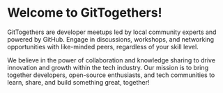 # Welcome to GitTogethers!

GitTogethers are developer meetups led by local community experts and powered by GitHub. Engage in discussions, workshops, and networking opportunities with like-minded peers, regardless of your skill level.

We believe in the power of collaboration and knowledge sharing to drive innovation and growth within the tech industry. Our mission is to bring together developers, open-source enthusiasts, and tech communities to learn, share, and build something great, together!